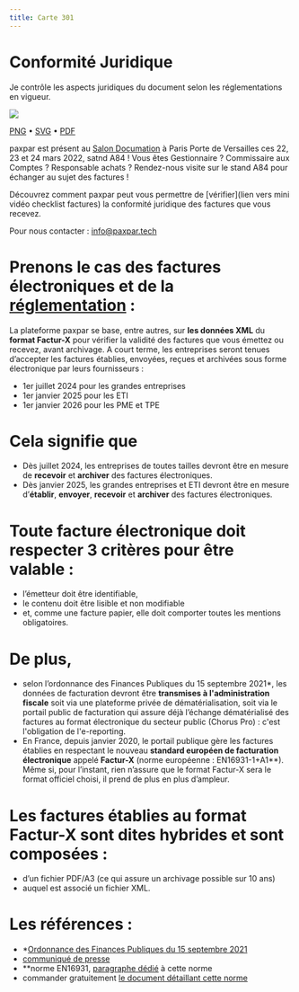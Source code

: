 ```yaml
---
title: Carte 301
---
```


# Conformité Juridique

Je contrôle les aspects
juridiques du document
selon les réglementations
en vigueur.


![](https://media.paxpar.tech/ludi/card_301_recto.png)

[PNG](https://media.paxpar.tech/ludi/card_301_recto.png) • [SVG](https://media.paxpar.tech/ludi/card_301_recto.svg) • [PDF](https://media.paxpar.tech/ludi/card_301_recto.pdf)

paxpar est présent au [Salon Documation](https://www.documation.fr/info_societe/527/paxpartech.html) à Paris Porte de Versailles ces 22, 23 et 24 mars 2022, satnd A84 ! Vous êtes Gestionnaire ? Commissaire aux Comptes ? Responsable achats ? Rendez-nous visite sur le stand A84 pour échanger au sujet des factures !

Découvrez comment paxpar peut vous permettre de [vérifier](lien vers mini vidéo checklist factures) la conformité juridique des factures que vous recevez.

Pour nous contacter : info@paxpar.tech

# Prenons le cas des factures électroniques et de la [réglementation](https://youtu.be/CNEOzvo2IeA) :
La plateforme paxpar se base, entre autres, sur **les données XML** du **format Factur-X** pour vérifier la validité des factures que vous émettez ou recevez, avant archivage.
A court terme, les entreprises seront tenues d’accepter les factures établies, envoyées, reçues et archivées sous forme électronique par leurs fournisseurs :
  - 1er juillet 2024 pour les grandes entreprises
  - 1er janvier 2025 pour les ETI
  - 1er janvier 2026 pour les PME et TPE

# Cela signifie que 
  - Dès juillet 2024, les entreprises de toutes tailles devront être en mesure de **recevoir** et **archiver** des factures électroniques.
  - Dès janvier 2025, les grandes entreprises et ETI devront être en mesure d’**établir**, **envoyer**, **recevoir** et **archiver** des factures électroniques. 

# Toute facture électronique doit respecter 3 critères pour être valable :
  - l’émetteur doit être identifiable,
  - le contenu doit être lisible et non modifiable
  - et, comme une facture papier, elle doit comporter toutes les mentions obligatoires.

# De plus, 
  - selon l’ordonnance des Finances Publiques du 15 septembre 2021*, les données de facturation devront être **transmises à l'administration fiscale** soit via une plateforme privée de dématérialisation, soit via le portail public de facturation qui assure déjà l’échange dématérialisé des factures au format électronique du secteur public (Chorus Pro) : c'est l'obligation de l'e-reporting.
  - En France, depuis janvier 2020, le portail publique gère les factures établies en respectant le nouveau **standard européen de facturation électronique** appelé **Factur-X** (norme européenne : EN16931-1+A1**). Même si, pour l’instant, rien n’assure que le format Factur-X sera le format officiel choisi, il prend de plus en plus d’ampleur.

# Les factures établies au format Factur-X sont dites hybrides et sont composées :
  - d’un fichier PDF/A3 (ce qui assure un archivage possible sur 10 ans)
  - auquel est associé un fichier XML.

# Les références :
  - *[Ordonnance des Finances Publiques du 15 septembre 2021](https://www.legifrance.gouv.fr/)
  - [communiqué de presse](https://minefi.hosting.augure.com/Augure_Minefi/r/ContenuEnLigne/Download?id=0FEFD52D-3E9C-4300-A55E-AADB86BBA569&filename=1395%20-%20G%C3%A9n%C3%A9ralisation%20de%20la%20facturation%20%C3%A9lectronique%20entre%20assujettis%20et%20transmission%20d%E2%80%99informations%20%C3%A0%20l%E2%80%99administration%20fiscale%20-%20L%E2%80%99ordonnance%20a%20%C3%A9t%C3%A9%20publi%C3%A9e.pdf)
  - **norme EN16931, [paragraphe dédié](https://www.banque-france.fr/en/node/355839) à cette norme
  - commander gratuitement [le document détaillant cette norme](https://www.boutique.afnor.org/fr-fr/norme/nf-en-169311-a1/facturation-electronique-partie-1-modele-semantique-de-donnees-des-elements/fa198719/84245#AreasStoreProductsSummaryView)


